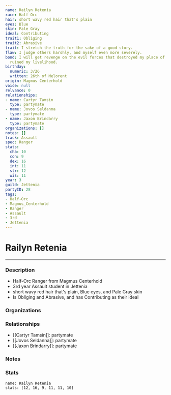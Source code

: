 ```yaml
---
name: Railyn Retenia
race: Half-Orc
hair: short wavy red hair that's plain
eyes: Blue
skin: Pale Gray
ideal: Contributing
trait1: Obliging
trait2: Abrasive
trait: I stretch the truth for the sake of a good story.
flaw: I judge others harshly, and myself even more severely.
bond: I will get revenge on the evil forces that destroyed my place of business and
  ruined my livelihood.
birthday:
  numeric: 3/26
  written: 26th of Melorent
origin: Magmus Centerhold
voice: null
relvance: 0
relationships:
- name: Cartyr Tamsin
  type: partymate
- name: Jovos Seldanna
  type: partymate
- name: Jaxon Brindarry
  type: partymate
organizations: []
notes: []
track: Assault
spec: Ranger
stats:
  cha: 10
  con: 9
  dex: 16
  int: 11
  str: 12
  wis: 11
year: 3
guild: Jettenia
partyID: 28
tags:
- Half-Orc
- Magmus_Centerhold
- Ranger
- Assault
- 3rd
- Jettenia
---
```

# Railyn Retenia
---
### Description
- Half-Orc Ranger from Magmus Centerhold
- 3rd year Assault student in Jettenia
- short wavy red hair that's plain, Blue eyes, and Pale Gray skin
- Is Obliging and Abrasive, and has Contributing as their ideal

### Organizations

### Relationships
- [[Cartyr Tamsin]]: partymate
- [[Jovos Seldanna]]: partymate
- [[Jaxon Brindarry]]: partymate

### Notes

### Stats
```statblock
name: Railyn Retenia
stats: [12, 16, 9, 11, 11, 10]
```